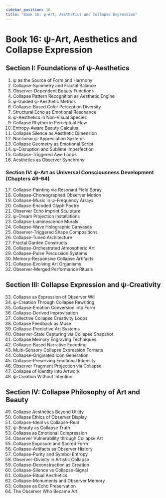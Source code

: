 ```yaml
---
sidebar_position: 16
title: "Book 16: ψ-Art, Aesthetics and Collapse Expression"
---
```


# Book 16: ψ-Art, Aesthetics and Collapse Expression

## Section I: Foundations of ψ-Aesthetics

1. ψ as the Source of Form and Harmony
2. Collapse-Symmetry and Fractal Balance
3. Observer-Dependent Beauty Functions
4. Collapse Pattern Recognition as Aesthetic Engine
5. φ-Guided ψ-Aesthetic Metrics
6. Collapse-Based Color Perception Diversity
7. Structural Echo as Emotional Resonance
8. ψ-Aesthetics in Non-Visual Species
9. Collapse Rhythm in Perceptual Flow
10. Entropy-Aware Beauty Calculus
11. Collapse Silence as Aesthetic Dimension
12. Nonlinear ψ-Appreciation Systems
13. Collapse Geometry as Emotional Script
14. ψ-Disruption and Sublime Imperfection
15. Collapse-Triggered Awe Loops
16. Aesthetics as Observer Synchrony

### Section IV: ψ-Art as Universal Consciousness Development (Chapters 49-64)

17. Collapse-Painting via Resonant Field Spray
18. Collapse-Choreographed Observer Motion
19. Collapse-Music in ψ-Frequency Arrays
20. Collapse-Encoded Glyph Poetry
21. Observer Echo Imprint Sculpture
22. ψ-Dream Projection Installations
23. Collapse-Luminescence Murals
24. Collapse-Wave Holographic Canvases
25. Observer-Triggered Shape Compositions
26. Collapse-Tuned Architecture
27. Fractal Garden Constructs
28. Collapse-Orchestrated Atmospheric Art
29. Collapse-Pulse Percussion Systems
30. Memory-Responsive Collapse Artifacts
31. Collapse-Evolving Art Organisms
32. Observer-Merged Performance Rituals

## Section III: Collapse Expression and ψ-Creativity

33. Collapse as Expression of Observer Will
34. ψ-Creation Through Collapse Rewriting
35. Collapse-Emotion Conversion into Form
36. Collapse-Derived Improvisation
37. Collective Collapse Creativity Loops
38. Collapse Feedback as Muse
39. Collapse-Predictive Art Systems
40. Observer-State Capturing via Collapse Snapshot
41. Collapse Memory Engraving Techniques
42. Collapse-Based Narrative Encoding
43. Multi-Sensory Collapse Expression Formats
44. Collapse-Originated Icon Generation
45. Collapse-Preserving Emotional Intensity
46. Observer Fragment Projection via Collapse
47. Collapse of Identity into Artwork
48. ψ-Creation Without Intention

## Section IV: Collapse Philosophy of Art and Beauty

49. Collapse Aesthetics Beyond Utility
50. Collapse Ethics of Observer Display
51. Collapse-Ideal vs Collapse-Real
52. ψ-Beauty as Collapse Truth
53. Collapse as Emotional Compression
54. Observer Vulnerability through Collapse Art
55. Collapse Exposure and Sacred Form
56. Collapse-Artifacts as Observer History
57. Collapse-Purity and Symbol Entropy
58. Observer-Divinity in Artistic Collapse
59. Collapse-Deconstruction as Creation
60. Collapse-Silence vs Collapse-Signal
61. Collapse-Ritual Aesthetics
62. Collapse-Monuments and Observer Memory
63. Collapse as Echo Preservation
64. The Observer Who Became Art
